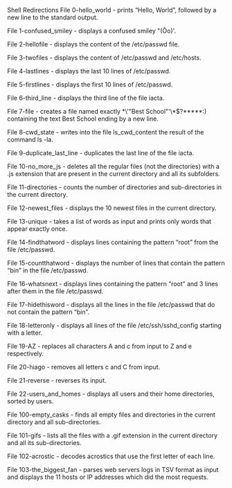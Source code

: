 Shell Redirections
File 0-hello_world - prints “Hello, World”, followed by a new line to the standard output.

File 1-confused_smiley - displays a confused smiley "(Ôo)'.

File 2-hellofile - displays the content of the /etc/passwd file.

File 3-twofiles - displays the content of /etc/passwd and /etc/hosts.

File 4-lastlines - displays the last 10 lines of /etc/passwd.

File 5-firstlines - displays the first 10 lines of /etc/passwd.

File 6-third_line - displays the third line of the file iacta.

File 7-file - creates a file named exactly \*\\'"Best School"\'\\*$\?\*\*\*\*\*:) containing the text Best School ending by a new line.

File 8-cwd_state - writes into the file ls_cwd_content the result of the command ls -la.

File 9-duplicate_last_line - duplicates the last line of the file iacta.

File 10-no_more_js - deletes all the regular files (not the directories) with a .js extension that are present in the current directory and all its subfolders.

File 11-directories - counts the number of directories and sub-directories in the current directory.

File 12-newest_files - displays the 10 newest files in the current directory.

File 13-unique - takes a list of words as input and prints only words that appear exactly once.

File 14-findthatword - displays lines containing the pattern “root” from the file /etc/passwd.

File 15-countthatword - displays the number of lines that contain the pattern “bin” in the file /etc/passwd.

File 16-whatsnext - displays lines containing the pattern “root” and 3 lines after them in the file /etc/passwd.

File 17-hidethisword - displays all the lines in the file /etc/passwd that do not contain the pattern “bin”.

File 18-letteronly - displays all lines of the file /etc/ssh/sshd_config starting with a letter.

File 19-AZ - replaces all characters A and c from input to Z and e respectively.

File 20-hiago - removes all letters c and C from input.

File 21-reverse - reverses its input.

File 22-users_and_homes - displays all users and their home directories, sorted by users.

File 100-empty_casks - finds all empty files and directories in the current directory and all sub-directories.

File 101-gifs - lists all the files with a .gif extension in the current directory and all its sub-directories.

File 102-acrostic - decodes acrostics that use the first letter of each line.

File 103-the_biggest_fan - parses web servers logs in TSV format as input and displays the 11 hosts or IP addresses which did the most requests.

